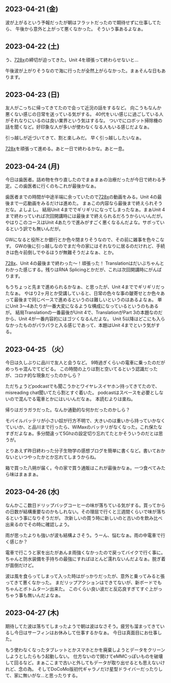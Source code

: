 ## 2023-04-21 (金)

波が上がるという予報だったが朝はフラットだったので期待せずに仕事してたら、
午後から意外と上がって悪くなかった。
そういう事あるよなぁ。

## 2023-04-22 (土)

う、[728x](728x.md)の締切が迫ってきた。Unit 4を頑張って終わらせないと…

午後波が上がりそうなので海に行ったが全然上がらなかった。まぁそんな日もあります。

## 2023-04-23 (日)

友人がこっちに帰ってきてたので会って近況の話をするなど。
向こうもなんか悪くない感じの日常を送っている気がする。
40代をいい感じに過ごしている人がそれなりにいるのは良い業界という気はするな。
ついでにロボット掃除機の話を聞くなど。好印象な人が多いが使わなくなる人もいる感じだよなぁ。

引っ越しが近づいてきて、割と楽しみだ。
早く引っ越ししたいなぁ。

[728x](728x.md)を頑張って進める。あと一日で終わるかな。あと一息。

## 2023-04-24 (月)

今日は歯医者。詰め物を作り直したのでまぁまぁの治療だったが今日で終わる予定。この歯医者に行くのもこれが最後かなぁ。

歯医者までの時間が中途半端に余っていたので[728x](728x.md)の動画をみる。Unit 4の最後まで一応動画をみるだけは進めた。
まぁこの内容なら最後まで終えられそうだな。よしよし。
結局Unit 4まででギリギリになってしまったなぁ。まぁUnit 4まで終わっていれば次回開講時には最後まで終えられるだろうからいいんだが。やはりこのコースはUnit 4あたりで進みがすごく悪くなるんだよな。サボっているという訳でも無いんだが。

GWになると役所とか銀行とか色々閉まりそうなので、その前に雑事を色々こなす。
GWの後に引っ越しなのでまだ今の家にはそれなりに居るのだけれど、手続きは色々前倒しでやるほうが無難そうだよなぁ、とか。

[728x](728x.md)、Unit 4の最後まで終わった〜！頑張った！
Translationはだいぶちゃんとわかった感じする。残りはRNA Splicingとかだが、これは次回開講時にがんばります。

もうちょっと先まで進められるかなぁ、と思ったが、Unit 4まででギリギリだったなぁ。
やはり2ヶ月とか受講していると、日常の色々な事の皺寄せとか色々あって最後まで同じペースで進めるというのは難しいというのはあるよなぁ。
単にUnit 3〜4あたりが一番大変になるような構成になっているというのもあるが。
結局Translationの一番最後がUnit 4で、TranslationがPart 3の本題なのだから、Unit 4が一番内容的にはゴツくなるんだよな。
Unit 5以降はどこにも入らなかったものがパラパラと入る感じであって、本題はUnit 4までという気がする。

## 2023-04-25 （火）

今日は久しぶりに品川で友人と会うなど。
9時過ぎくらいの電車に乗ったのだがめっちゃ混んでてビビる。
この時間の上りは割と空いてるという認識だったが、コロナ的な現象だったのかしら？

ただちょうどpodcastでも聞こうかとワイヤレスイヤホン持ってきてたので、misreading chat聞いてたら割とすぐ着いた。
podcastはスペースを必要としないので混んでる電車とかにはいいんだなぁ。
本読むよりは楽ね。

帰りはガラガラだった。なんか通勤的な何かだったのかしら？

モバイルバッテリが小さい奴が行方不明で、大きいのは重いから持っていかなくていいか、と品川まで行ったら、WiMaxのバッテリがなくなった。これ保たなすぎだよなぁ。多分間違って5Ghzの設定切り忘れてたとかそういうのだとは思うが。

とりあえず昨日終わった分子生物学の感想ブログを簡単に書くなど。書いておかないといつやったかとか忘れてしまうからね。

箱で買った八朔が届く。今の家で買う通販はこれが最後かなぁ。一つ食べてみたら味はまぁまぁ。

## 2023-04-26 (水)

なんかここ数日ドリップバッグコーヒーの味が落ちている気がする。買ってからの日数が結構重要なのかもしれない。その理屈で行くと三週間くらいで味が落ちるという事になりそうだが。
次新しいの買う時に新しいのと古いのを飲み比べ出来るのでその時に確認しよう。

雨が思ったよりも強いが波も結構よさそう。うーん、悩むなぁ。雨の中電車で行く感じか？

電車で行こうと家を出たがあんま雨強くなかったので戻ってバイクで行く事に。
ちゃんと防水装備を手持ちの最強にすればほとんど濡れないんだよなぁ。脱ぎ着が面倒だけど。

波は風を食らってしまって入った時はがっかりだったが、意外と乗ってみると張ってきて悪くなかった。
まだリップアクションはできてないが、新ボードでもちゃんとボトムターン出来た。
このくらい良い波だと反応良すぎてすぐ上がっちゃう事も無いんだよなぁ。

## 2023-04-27 (木)

期待してた波は落ちてしまったようで朝は波はなさそう。疲労も溜まってきているし今日はサーフィンはお休みして仕事するかなぁ。
今日は真面目にお仕事した。

もう使わなくなったタブレットとかスマホとかを廃棄しようとデータをクリーンしようとしたらもう起動しない。
仕方ないので開けてeMMCっぽいものを破壊して回るなど。まぁここまで古いと外してもデータが取り出せるとも思えないけれど、念の為。
そしてDoCoMo版初代ギャラノだけ星型ドライバーだったりして、家に無いがな…と思ったりする。